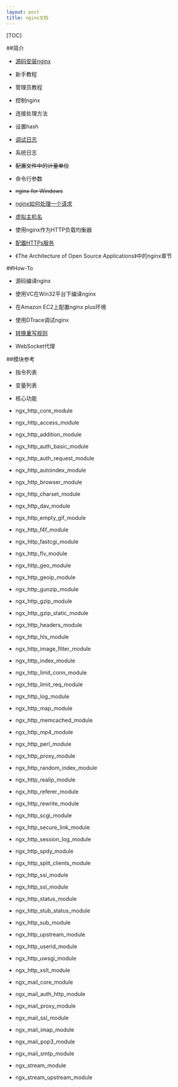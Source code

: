 ```yaml
---
layout: post
title: nginx文档
---
```


[TOC]

##简介

 - [源码安装nginx](/nginx-doc/building-nginx-from-sources.md)
 - 新手教程
 - 管理员教程
 - 控制nginx
 - 连接处理方法
 - 设置hash
 - [调试日志](/nginx-doc/debugging-log.md)
 - 系统日志
 - ~~配置文件中的计量单位~~
 - 命令行参数
 - ~~nginx for Windows~~
 
 - [nginx如何处理一个请求](/nginx-doc/how-nginx-processes-a-request.md)
 - [虚拟主机名](/nginx-doc/server-names)
 - 使用nginx作为HTTP负载均衡器
 - [配置HTTPs服务](http://nginx.org/cn/docs/http/configuring_https_servers.html)
 
 - 《The Architecture of Open Source Applications》中的nginx章节

##How-To

 - 源码编译nginx
 - 使用VC在Win32平台下编译nginx
 - 在Amazon EC2上配置nginx plus环境
 - 使用DTrace调试nginx

 - [转换重写规则](/nginx-doc/converting-rewrite-rules.md)
 - WebSocket代理

##模块参考

 - 指令列表
 - 变量列表

 - 核心功能

 - ngx_http_core_module
 - ngx_http_access_module
 - ngx_http_addition_module
 - ngx_http_auth_basic_module
 - ngx_http_auth_request_module
 - ngx_http_autoindex_module
 - ngx_http_browser_module
 - ngx_http_charset_module
 - ngx_http_dav_module
 - ngx_http_empty_gif_module
 - ngx_http_f4f_module
 - ngx_http_fastcgi_module
 - ngx_http_flv_module
 - ngx_http_geo_module
 - ngx_http_geoip_module
 - ngx_http_gunzip_module
 - ngx_http_gzip_module
 - ngx_http_gzip_static_module
 - ngx_http_headers_module
 - ngx_http_hls_module
 - ngx_http_image_filter_module
 - ngx_http_index_module
 - ngx_http_limit_conn_module
 - ngx_http_limit_req_module
 - ngx_http_log_module
 - ngx_http_map_module
 - ngx_http_memcached_module
 - ngx_http_mp4_module
 - ngx_http_perl_module
 - ngx_http_proxy_module
 - ngx_http_random_index_module
 - ngx_http_realip_module
 - ngx_http_referer_module
 - ngx_http_rewrite_module
 - ngx_http_scgi_module
 - ngx_http_secure_link_module
 - ngx_http_session_log_module
 - ngx_http_spdy_module
 - ngx_http_split_clients_module
 - ngx_http_ssi_module
 - ngx_http_ssl_module
 - ngx_http_status_module
 - ngx_http_stub_status_module
 - ngx_http_sub_module
 - ngx_http_upstream_module
 - ngx_http_userid_module
 - ngx_http_uwsgi_module
 - ngx_http_xslt_module

 - ngx_mail_core_module
 - ngx_mail_auth_http_module
 - ngx_mail_proxy_module
 - ngx_mail_ssl_module
 - ngx_mail_imap_module
 - ngx_mail_pop3_module
 - ngx_mail_smtp_module

 - ngx_stream_module
 - ngx_stream_upstream_module